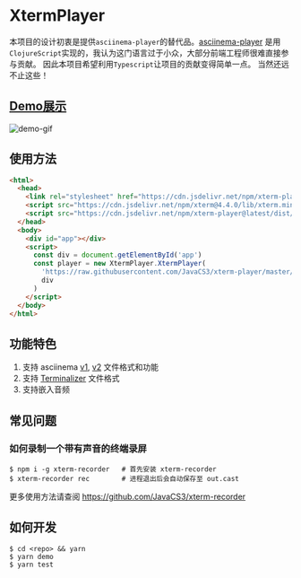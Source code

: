 # XtermPlayer

本项目的设计初衷是提供`asciinema-player`的替代品。[asciinema-player](https://github.com/asciinema/asciinema-player)
是用`ClojureScript`实现的，我认为这门语言过于小众，大部分前端工程师很难直接参与贡献。
因此本项目希望利用`Typescript`让项目的贡献变得简单一点。
当然还远不止这些！

## [Demo展示](https://javacs3.github.io/xterm-player/)

![demo-gif](https://user-images.githubusercontent.com/4168698/77246289-beaeac00-6c60-11ea-93eb-c10506fe484e.gif)

## 使用方法

```html
<html>
  <head>
    <link rel="stylesheet" href="https://cdn.jsdelivr.net/npm/xterm-player@latest/dist/css/xterm-player.min.css" />
    <script src="https://cdn.jsdelivr.net/npm/xterm@4.4.0/lib/xterm.min.js"></script>
    <script src="https://cdn.jsdelivr.net/npm/xterm-player@latest/dist/js/xterm-player.min.js"></script>
  </head>
  <body>
    <div id="app"></div>
    <script>
      const div = document.getElementById('app')
      const player = new XtermPlayer.XtermPlayer(
        'https://raw.githubusercontent.com/JavaCS3/xterm-player/master/assets/1.cast',
        div
      )
    </script>
  </body>
</html>
```

## 功能特色

1. 支持 asciinema [v1](https://github.com/asciinema/asciinema/blob/develop/doc/asciicast-v1.md), [v2](https://github.com/asciinema/asciinema/blob/develop/doc/asciicast-v2.md) 文件格式和功能
2. 支持 [Terminalizer](https://github.com/faressoft/terminalizer-player) 文件格式
3. 支持嵌入音频

## 常见问题

### 如何录制一个带有声音的终端录屏

```shell
$ npm i -g xterm-recorder   # 首先安装 xterm-recorder
$ xterm-recorder rec        # 进程退出后会自动保存至 out.cast
```
更多使用方法请查阅 https://github.com/JavaCS3/xterm-recorder

## 如何开发

```shell
$ cd <repo> && yarn
$ yarn demo
$ yarn test
```
